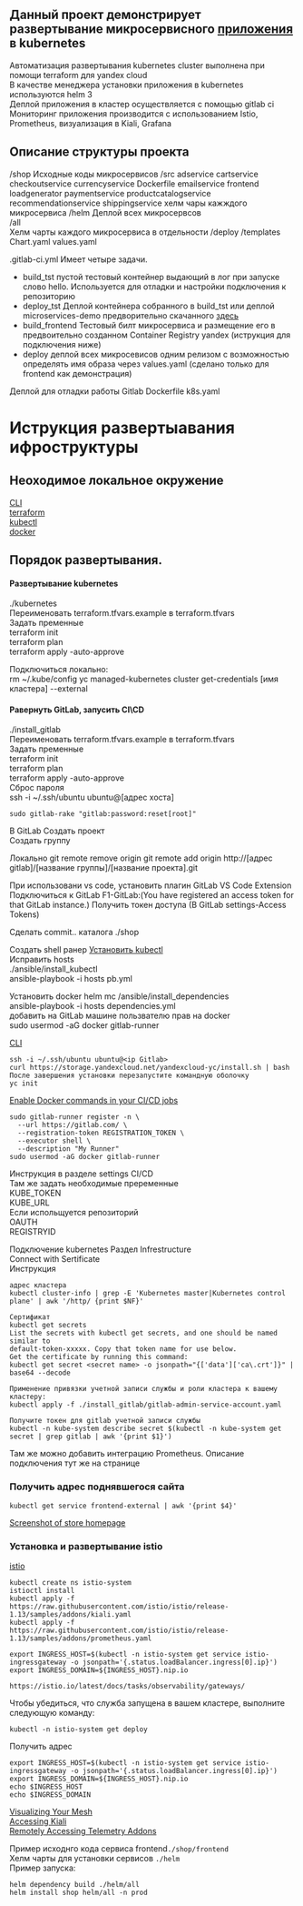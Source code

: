 ## Данный проект демонстрирует развертывание микросервисного [приложения](https://github.com/GoogleCloudPlatform/microservices-demo) в kubernetes
Автоматизация развертывания kubernetes cluster выполнена при помощи terraform для yandex cloud  
В качестве менеджера установки приложения в kubernetes используются helm 3  
Деплой приложения в кластер осуществляется c помощью gitlab ci  
Мониторинг приложения производится с использованием Istio, Prometheus, визуализация в Kiali, Grafana  
## Описание структуры проекта
/shop
Исходные коды микросервисов
 /src
  adservice
  cartservice
  checkoutservice
  currencyservice
  Dockerfile
  emailservice
  frontend
  loadgenerator
  paymentservice
  productcatalogservice
  recommendationservice
  shippingservice
хелм чары кажждого микросервиса
  /helm
Деплой всех микросервсов   
   /all  
Хелм чарты каждого микросервиса в отдельности 
   /deploy 
    /templates
    Chart.yaml
    values.yaml

 .gitlab-ci.yml
Имеет четыре задачи.
  - build_tst пустой тестовый контейнер выдающий в лог при запуске слово hello. Используется для отладки и настройки подключения к репозиторию  
  - deploy_tst  Деплой контейнера собранного в build_tst или деплой microservices-demo предворительно скачанного [здесь](https://github.com/GoogleCloudPlatform/microservices-demo)  
  - build_frontend Тестовый билт микросервиса и размещение его в предвоительно созданном Container Registry yandex (иструкция для подключения ниже)
  - deploy деплой всех микросевисов одним релизом с возможностью определять имя образа через values.yaml (сделано только для frontend как демонстрация)  

Деплой для отладки работы Gitlab
Dockerfile
k8s.yaml

# Иструкция развертыавания ифроструктуры
## Неоходимое локальное окружение
[CLI](https://cloud.yandex.ru/docs/cli/operations/install-cli)  
[terraform](https://cloud.yandex.ru/docs/tutorials/infrastructure-management/terraform-quickstart)  
[kubectl](https://kubernetes.io/ru/docs/tasks/tools/install-kubectl/)  
[docker](https://docs.docker.com/engine/install/ubuntu/)  

## Порядок развертывания.

#### Развертывание kubernetes  
./kubernetes  
Переименовать  terraform.tfvars.example  в terraform.tfvars  
Задать пременные   
terraform init  
terraform plan  
terraform apply -auto-approve  

Подключиться локально:  
rm ~/.kube/config 
yc managed-kubernetes cluster get-credentials [имя кластера] --external

#### Равернуть GitLab, запусить CI\CD
./install_gitlab  
Переименовать  terraform.tfvars.example  в terraform.tfvars  
Задать пременные   
terraform init  
terraform plan  
terraform apply -auto-approve  
Сброс пароля  
ssh -i ~/.ssh/ubuntu ubuntu@[адрес хоста]  
~~~
sudo gitlab-rake "gitlab:password:reset[root]"  
~~~

В GitLab
Создать проект  
Создать группу  


Локально
git remote remove origin
git remote add origin http://[адрес gitlab]/[название группы]/[название проекта].git

При использовани vs code, установить плагин  GitLab VS Code Extension  
Подключиться к GitLab  F1-GitLab:(You have registered an access token for that GitLab instance.)
Получить токен доступа (В GitLab settings-Access Tokens)

Сделать commit.. каталога ./shop  

Создать shell ранер 
[Установить kubectl](https://galaxy.ansible.com/codecap/kubectl)  
Исправить hosts  
./ansible/install_kubectl  
ansible-playbook -i hosts pb.yml  

Установить docker helm mc 
/ansible/install_dependencies  
ansible-playbook -i hosts dependencies.yml  
добавить на GitLab машине пользвателю прав на docker  
sudo usermod -aG docker gitlab-runner  

[CLI](https://cloud.yandex.ru/docs/cli/operations/install-cli)   
```
ssh -i ~/.ssh/ubuntu ubuntu@<ip Gitlab>
curl https://storage.yandexcloud.net/yandexcloud-yc/install.sh | bash
После завершения установки перезапустите командную оболочку
yc init
```

[Enable Docker commands in your CI/CD jobs](https://docs.gitlab.com/ee/ci/docker/using_docker_build.html)
```
sudo gitlab-runner register -n \
  --url https://gitlab.com/ \
  --registration-token REGISTRATION_TOKEN \
  --executor shell \
  --description "My Runner"
sudo usermod -aG docker gitlab-runner  
```
Инструкция в разделе settings CI/CD  
Там же задать необходимые преременные  
KUBE_TOKEN  
KUBE_URL  
Если испольщуется репозиторий  
OAUTH  
REGISTRYID  
  
Подключение kubernetes
Раздел Infrestructure  
Connect with Sertificate  
Инструкция 
~~~
адрес кластера  
kubectl cluster-info | grep -E 'Kubernetes master|Kubernetes control plane' | awk '/http/ {print $NF}'  

Сертификат  
kubectl get secrets  
List the secrets with kubectl get secrets, and one should be named similar to  
default-token-xxxxx. Copy that token name for use below.  
Get the certificate by running this command:  
kubectl get secret <secret name> -o jsonpath="{['data']['ca\.crt']}" | base64 --decode  

Применение привязки учетной записи службы и роли кластера к вашему кластеру:  
kubectl apply -f ./install_gitlab/gitlab-admin-service-account.yaml  

Получите токен для gitlab учетной записи службы  
kubectl -n kube-system describe secret $(kubectl -n kube-system get secret | grep gitlab | awk '{print $1}')  

~~~
Там же можно добавить интеграцию Prometheus. Описание подключения тут же на странице  

### Получить адрес поднявшегося сайта  
~~~
kubectl get service frontend-external | awk '{print $4}'  
~~~
[Screenshot of store homepage](./docs/img/shop.PNG)
### Установка и развертывание istio

[istio](https://istio.io/latest/docs/setup/install/istioctl/)  
~~~
kubectl create ns istio-system
istioctl install
kubectl apply -f https://raw.githubusercontent.com/istio/istio/release-1.13/samples/addons/kiali.yaml
kubectl apply -f https://raw.githubusercontent.com/istio/istio/release-1.13/samples/addons/prometheus.yaml

export INGRESS_HOST=$(kubectl -n istio-system get service istio-ingressgateway -o jsonpath='{.status.loadBalancer.ingress[0].ip}')
export INGRESS_DOMAIN=${INGRESS_HOST}.nip.io

https://istio.io/latest/docs/tasks/observability/gateways/
~~~

Чтобы убедиться, что служба запущена в вашем кластере, выполните следующую команду:
~~~
kubectl -n istio-system get deploy
~~~

Получить адрес
~~~
export INGRESS_HOST=$(kubectl -n istio-system get service istio-ingressgateway -o jsonpath='{.status.loadBalancer.ingress[0].ip}')
export INGRESS_DOMAIN=${INGRESS_HOST}.nip.io
echo $INGRESS_HOST
echo $INGRESS_DOMAIN
~~~

[Visualizing Your Mesh](https://istio.io/latest/docs/tasks/observability/kiali/)  
[Accessing Kiali](https://kiali.io/docs/installation/installation-guide/accessing-kiali/)  
[Remotely Accessing Telemetry Addons](https://istio.io/latest/docs/tasks/observability/gateways/)  



Пример исходнго кода сервиса frontend```./shop/frontend ```  
Хелм чарты для установки сервисов ```./helm ```  
Пример запуска:  
~~~
helm dependency build ./helm/all
helm install shop helm/all -n prod
~~~
